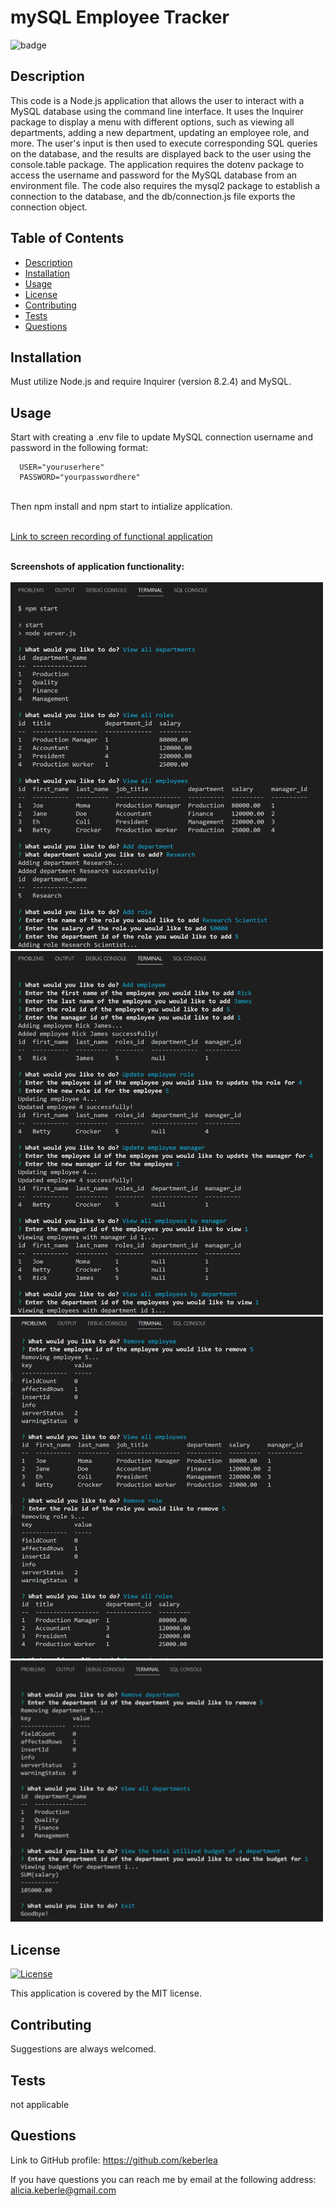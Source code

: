 
  # mySQL Employee Tracker
  
  ![badge](https://img.shields.io/badge/License-MIT-yellow.svg)
  

  ## Description
  This code is a Node.js application that allows the user to interact with a MySQL database using the command line interface. It uses the Inquirer package to display a menu with different options, such as viewing all departments, adding a new department, updating an employee role, and more. The user's input is then used to execute corresponding SQL queries on the database, and the results are displayed back to the user using the console.table package. The application requires the dotenv package to access the username and password for the MySQL database from an environment file. The code also requires the mysql2 package to establish a connection to the database, and the db/connection.js file exports the connection object.

  ## Table of Contents
   - [Description](#Description)
   - [Installation](#Installation)
   - [Usage](#Usage)
   - [License](#License)
   - [Contributing](#Contributing)
   - [Tests](#Tests)
   - [Questions](#Questions)

  ## Installation
  Must utilize Node.js and require Inquirer (version 8.2.4)  and MySQL.

  ## Usage
  Start with creating a .env file to update MySQL connection username and password in the following format: <br>

      USER="youruserhere"
      PASSWORD="yourpasswordhere"
  <br>
  Then npm install and npm start to intialize application.
  <br><br>


  [Link to screen recording of functional application](https://drive.google.com/file/d/1djlYROH2pCBwfFgAmXxnMVHKKtyBymqt/view)
  <br><br>

  <b>Screenshots of application functionality:</b><br><br>
  <img src="Assets/first5prompts.png" width="500" />
  <img src="Assets/second5prompts.png" width="500" />
  <img src="Assets/rmvEmpRole.png" width="500" />
  <img src="Assets/rmvDepBudget.png" width="500" />


  ## License 
  
  [![License](https://img.shields.io/badge/License-MIT-yellow.svg)](https://opensource.org/licenses/https://opensource.org/licenses/MIT)

  This application is covered by the MIT license.
  
  ## Contributing
  Suggestions are always welcomed.

  ## Tests
  not applicable

  ## Questions
  Link to GitHub profile: https://github.com/keberlea
  
  If you have questions you can reach me by email at the following address: alicia.keberle@gmail.com
  